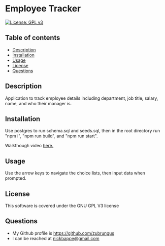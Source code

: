 # Employee Tracker
[![License: GPL v3](https://img.shields.io/badge/License-GPLv3-blue.svg)](https://www.gnu.org/licenses/gpl-3.0)
## Table of contents
- [Description](#description)
- [Installation](#installation)
- [Usage](#usage)
- [License](#license)
- [Questions](#questions)
## Description
Application to track employee details including department, job title, salary, name, and who their manager is.
## Installation
Use postgres to run schema.sql and seeds.sql, then in the root directory run "npm i", "npm run build", and "npm run start".

Walkthough video [here.](https://drive.google.com/file/d/1tjfUUlDTx9HW4HZy4ZhzSD-phBCLgW5x/view)
## Usage
Use the arrow keys to navigate the choice lists, then input data when prompted.
## License
This software is covered under the GNU GPL V3 license
## Questions
- My Github profile is https://github.com/zubrungus
- I can be reached at nickbappe@gmail.com
